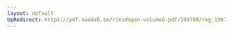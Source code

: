 ```yaml
---
layout: default
UpRedirect: https://pdf.swedeb.se/riksdagen-volumeG-pdf/199798/reg_199798/reg_199798_0273.pdf
---
```

